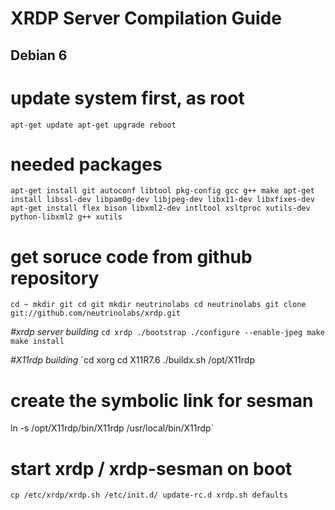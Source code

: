 # XRDP Server Compilation Guide


## Debian 6
# update system first, as root
`apt-get update
apt-get upgrade
reboot`

# needed packages
`apt-get install git autoconf libtool pkg-config gcc g++ make
apt-get install libssl-dev libpam0g-dev libjpeg-dev libx11-dev libxfixes-dev
apt-get install flex bison libxml2-dev intltool xsltproc xutils-dev python-libxml2 g++ xutils`

# get soruce code from github repository
`cd ~
mkdir git
cd git
mkdir neutrinolabs
cd neutrinolabs
git clone git://github.com/neutrinolabs/xrdp.git`

_#xrdp server building_
`cd xrdp
./bootstrap
./configure --enable-jpeg
make
make install`

_#X11rdp building_
`cd xorg
cd X11R7.6
./buildx.sh /opt/X11rdp
# create the symbolic link for sesman
ln -s /opt/X11rdp/bin/X11rdp /usr/local/bin/X11rdp`

# start xrdp / xrdp-sesman on boot
`cp /etc/xrdp/xrdp.sh /etc/init.d/
update-rc.d xrdp.sh defaults`
